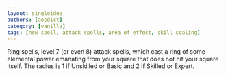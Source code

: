 ```yaml
---
layout: singleidea
authors: [aosdict]
category: [vanilla]
tags: [new spell, attack spells, area of effect, skill scaling]
---
```

Ring spells, level 7 (or even 8) attack spells, which cast a ring of some
elemental power emanating from your square that does not hit your square itself.
The radius is 1 if Unskilled or Basic and 2 if Skilled or Expert.
